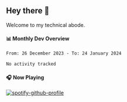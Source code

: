 ## Hey there 👋

Welcome to my technical abode.

#### 📊 Monthly Dev Overview
<!--START_SECTION:waka-->

```txt
From: 26 December 2023 - To: 24 January 2024

No activity tracked
```

<!--END_SECTION:waka-->

#### 🎧 Now Playing

[![spotify-github-profile](https://spotify-github-profile.vercel.app/api/view?uid=james2mid&cover_image=true&theme=natemoo-re)](https://open.spotify.com/user/james2mid?si=2b3baf2b09cb499e)
